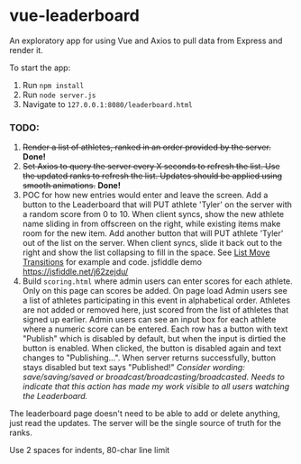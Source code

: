 # vue-leaderboard

An exploratory app for using Vue and Axios to pull data from Express and render it.

To start the app:
1. Run `npm install`
2. Run `node server.js`
3. Navigate to `127.0.0.1:8080/leaderboard.html`

### TODO:
1. <s>Render a list of athletes, ranked in an order provided by the server.</s> **Done!**
1. <s>Set Axios to query the server every X seconds to refresh the list. Use the updated ranks to refresh the list. Updates should be applied using smooth animations.</s> **Done!**
1. POC for how new entries would enter and leave the screen. Add a button to the Leaderboard that will PUT athlete 'Tyler' on the server with a random score from 0 to 10. When client syncs, show the new athlete name sliding in from offscreen on the right, while existing items make room for the new item. Add another button that will PUT athlete 'Tyler' out of the list on the server. When client syncs, slide it back out to the right and show the list collapsing to fill in the space. See [List Move Transitions](https://vuejs.org/v2/guide/transitions.html#List-Move-Transitions) for example and code. jsfiddle demo https://jsfiddle.net/j62zejdu/
1. Build `scoring.html` where admin users can enter scores for each athlete. Only on this page can scores be added. On page load Admin users see a list of athletes participating in this event in alphabetical order. Athletes are not added or removed here, just scored from the list of athletes that signed up earlier. Admin users can see an input box for each athlete where a numeric score can be entered. Each row has a button with text "Publish" which is disabled by default, but when the input is dirtied the button is enabled. When clicked, the button is disabled again and text changes to "Publishing...". When server returns successfully, button stays disabled but text says "Published!" *Consider wording: save/saving/saved or broadcast/broadcasting/broadcasted. Needs to indicate that this action has made my work visible to all users watching the Leaderboard.*

The leaderboard page doesn't need to be able to add or delete anything, just read the updates.
The server will be the single source of truth for the ranks.

Use 2 spaces for indents, 80-char line limit
